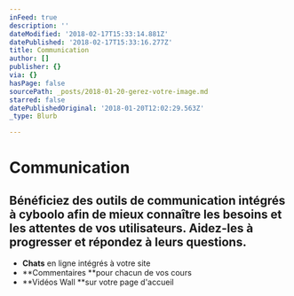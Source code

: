 ```yaml
---
inFeed: true
description: ''
dateModified: '2018-02-17T15:33:14.881Z'
datePublished: '2018-02-17T15:33:16.277Z'
title: Communication
author: []
publisher: {}
via: {}
hasPage: false
sourcePath: _posts/2018-01-20-gerez-votre-image.md
starred: false
datePublishedOriginal: '2018-01-20T12:02:29.563Z'
_type: Blurb

---
```

# Communication

## Bénéficiez des outils de communication intégrés à cyboolo afin de mieux connaître les besoins et les attentes de vos utilisateurs. Aidez-les à progresser et répondez à leurs questions.

* **Chats** en ligne intégrés à votre site
* **Commentaires **pour chacun de vos cours
* **Vidéos Wall **sur votre page d'accueil